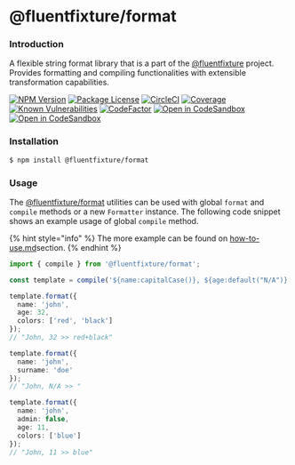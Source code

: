 # @fluentfixture/format

### Introduction

A flexible string format library that is a part of the [@fluentfixture](https://github.com/fluentfixture) project. Provides formatting and compiling functionalities with extensible transformation capabilities.

[![NPM Version](https://camo.githubusercontent.com/0c829df9d41177dea18d18da11ed301ae71d68e1690e47187ec5d96e41b17eb0/68747470733a2f2f696d672e736869656c64732e696f2f6e706d2f762f40666c75656e74666978747572652f666f726d61742e737667)](https://www.npmjs.com/package/@fluentfixture/format) [![Package License](https://camo.githubusercontent.com/a76f81f1dc0473c9feb00f3f449d207c4c2e1d8f32cb84111af4e1b610e6b900/68747470733a2f2f696d672e736869656c64732e696f2f6e706d2f6c2f40666c75656e74666978747572652f666f726d61742e737667)](https://www.npmjs.com/package/@fluentfixture/format) [![CircleCI](https://camo.githubusercontent.com/c23730fb2f12b7599344cc4d4daa71114c89aebeaba74636870db632ac7f2c72/68747470733a2f2f646c2e636972636c6563692e636f6d2f7374617475732d62616467652f696d672f67682f666c75656e74666978747572652f666c75656e74666978747572652f747265652f6d61696e2e7376673f7374796c653d737667)](https://dl.circleci.com/status-badge/redirect/gh/fluentfixture/fluentfixture/tree/main) [![Coverage](https://camo.githubusercontent.com/89c9c645bf79be82701a0809623719c33ea8d175b12060a316fff1fb0004996f/68747470733a2f2f636f766572616c6c732e696f2f7265706f732f6769746875622f666c75656e74666978747572652f666c75656e74666978747572652f62616467652e7376673f6272616e63683d6d61696e2339)](https://coveralls.io/github/fluentfixture/fluentfixture?branch=main) [![Known Vulnerabilities](https://camo.githubusercontent.com/936cff7898ebb4d601599026c59677c0ef18fed048dfbab5a365787e1d87830a/68747470733a2f2f736e796b2e696f2f746573742f6769746875622f666c75656e74666978747572652f666c75656e74666978747572652f62616467652e737667)](https://snyk.io/test/github/fluentfixture/fluentfixture) [![CodeFactor](https://camo.githubusercontent.com/b48f5ee7f5d0a5249a763e600ae4445fb23f412fa3ba1384379921d350b336d9/68747470733a2f2f7777772e636f6465666163746f722e696f2f7265706f7369746f72792f6769746875622f666c75656e74666978747572652f666c75656e74666978747572652f6261646765)](https://www.codefactor.io/repository/github/fluentfixture/fluentfixture) [![Open in CodeSandbox](https://camo.githubusercontent.com/fea481e068f26e251350b77807052bdb6dfe8e5afc0059a724afe97e3d5da103/68747470733a2f2f696d672e736869656c64732e696f2f62616467652f4f70656e253230696e2d436f646553616e64626f782d626c75653f7374796c653d666c61742d737175617265266c6f676f3d636f646573616e64626f78)](https://codesandbox.io/s/github/fluentfixture/fluentfixture/tree/main/sample/01-format) [![Open in CodeSandbox](https://camo.githubusercontent.com/91c5d0d2bfbd8d6b4f6e4cd5ee78681dbdd3fe5b1addaf6024ed478847b7f9f9/68747470733a2f2f696d672e736869656c64732e696f2f62616467652f4f70656e253230696e2d476974426f6f6b2d79656c6c6f773f7374796c653d666c61742d737175617265266c6f676f3d676974626f6f6b)](https://docs.fluentfixture.com/)

### Installation

```bash
$ npm install @fluentfixture/format
```

### Usage

The [@fluentfixture/format](./) utilities can be used with global `format` and `compile` methods or a new `Formatter` instance. The following code snippet shows an example usage of global `compile` method.

{% hint style="info" %}
The more example can be found on [how-to-use.md](how-to-use.md "mention")section.
{% endhint %}

```typescript
import { compile } from '@fluentfixture/format';

const template = compile('${name:capitalCase()}, ${age:default("N/A")} >> ${colors:join("+")}');

template.format({
  name: 'john',
  age: 32,
  colors: ['red', 'black']
});
// "John, 32 >> red+black"

template.format({
  name: 'john',
  surname: 'doe'
});
// "John, N/A >> "  

template.format({
  name: 'john',
  admin: false,
  age: 11,
  colors: ['blue']
});
// "John, 11 >> blue"
```
